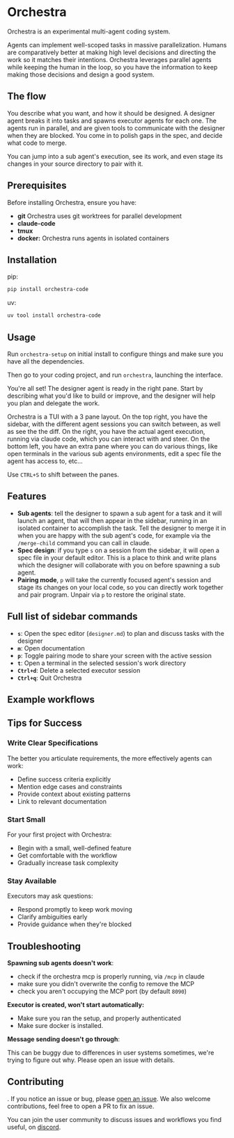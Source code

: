 # Orchestra

Orchestra is an experimental multi-agent coding system.

Agents can implement well-scoped tasks in massive parallelization. Humans are comparatively better at making high level decisions and directing the work so it matches their intentions. Orchestra leverages parallel agents while keeping the human in the loop, so you have the information to keep making those decisions and design a good system.


## The flow

You describe what you want, and how it should be designed. A designer agent breaks it into tasks and spawns executor agents for each one. The agents run in parallel, and are given tools to communicate with the designer when they are blocked. You come in to polish gaps in the spec, and decide what code to merge.

You can jump into a sub agent's execution, see its work, and even stage its changes in your source directory to pair with it.

<demo video>

## Prerequisites

Before installing Orchestra, ensure you have:

- **git** Orchestra uses git worktrees for parallel development
- **claude-code**
- **tmux**
- **docker:** Orchestra runs agents in isolated containers

## Installation

pip:
```bash
pip install orchestra-code
```

uv:
```bash
uv tool install orchestra-code
```

## Usage

Run `orchestra-setup` on initial install to configure things and make sure you have all the dependencies.

Then go to your coding project, and run `orchestra`, launching the interface.

You're all set! The designer agent is ready in the right pane. Start by describing what you'd like to build or improve, and the designer will help you plan and delegate the work.

Orchestra is a TUI with a 3 pane layout. On the top right, you have the sidebar, with the different agent sessions you can switch between, as well as see the the diff. On the right, you have the actual agent execution, running via claude code, which you can interact with and steer. On the bottom left, you have an extra pane where you can do various things, like open terminals in the various sub agents environments, edit a spec file the agent has access to, etc...

Use `CTRL+S` to shift between the panes.

## Features

- **Sub agents**: tell the designer to spawn a sub agent for a task and it will launch an agent, that will then appear in the sidebar, running in an isolated container to accomplish the task. Tell the designer to merge it in when you are happy with the sub agent's code, for example via the `/merge-child` command you can call in claude.
- **Spec design**: if you type `s` on a session from the sidebar, it will open a spec file in your default editor. This is a place to think and write plans which the designer will collaborate with you on before spawning a sub agent.
- **Pairing mode**, `p` will take the currently focused agent's session and stage its changes on your local code, so you can directly work together and pair program. Unpair via `p` to restore the original state.

## Full list of sidebar commands

- **`s`**: Open the spec editor (`designer.md`) to plan and discuss tasks with the designer
- **`m`**: Open documentation
- **`p`**: Toggle pairing mode to share your screen with the active session
- **`t`**: Open a terminal in the selected session's work directory
- **`Ctrl+d`**: Delete a selected executor session
- **`Ctrl+q`**: Quit Orchestra

## Example workflows


## Tips for Success

### Write Clear Specifications

The better you articulate requirements, the more effectively agents can work:

- Define success criteria explicitly
- Mention edge cases and constraints
- Provide context about existing patterns
- Link to relevant documentation

### Start Small

For your first project with Orchestra:

- Begin with a small, well-defined feature
- Get comfortable with the workflow
- Gradually increase task complexity



### Stay Available

Executors may ask questions:

- Respond promptly to keep work moving
- Clarify ambiguities early
- Provide guidance when they're blocked

## Troubleshooting


**Spawning sub agents doesn't work**:

- check if the orchestra mcp is properly running, via `/mcp` in claude
- make sure you didn't overwrite the config to remove the MCP
- check you aren't occupying the MCP port (by default `8090`)

**Executor is created, won't start automatically:**

- Make sure you ran the setup, and properly authenticated
- Make sure docker is installed.

**Message sending doesn't go through**:

This can be buggy due to differences in user systems sometimes, we're trying to figure out why. Please open an issue with details.


## Contributing
.
If you notice an issue or bug, please [open an issue](https://github.com/fulcrumresearch/orchestra). We also welcome contributions, feel free to open a PR to fix an issue.

You can join the user community to discuss issues and workflows you find useful, on [discord](https://discord.gg/QmMybVuwWp).
